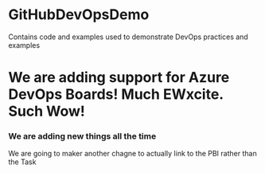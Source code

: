 # GitHubDevOpsDemo
Contains code and examples used to demonstrate DevOps practices and examples

# We are adding support for Azure DevOps Boards! Much EWxcite. Such Wow!

### We are adding new things all the time

We are going to maker another chagne to actually link to the PBI rather than the Task
